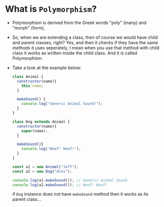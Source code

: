 # What is `Polymorphism`?

- Polymorphism is derived from the Greek words "poly" (many) and "morph" (form),
- So, when we are extending a class, then of course we would have child and parent classes, right? Yes, and then it checks if they have the same methods it uses seperately, I mean when you use that method with child class it works as written inside the child class. And it is called Polymorphism.

- Take a look at the example below:

  ```js
  class Animal {
    constructor(name){
      this.name;
    }

    makeSound() {
      console.log("Generic Animal Sound!");
    }
  }

  class Dog extends Animal {
    constructor(name){
      super(name);
    }

    makeSound(){
      console.log("Woof! Woof!");
    }
  }

  const a1 = new Animal("Jeff");
  const a2 = new Dog("Alex");

  console.log(a1.makeSound()); // Generic Animal Sound
  console.log(a2.makeSound()); // Woof! Woof!
  ```

  if `Dog` instance does not have `makeSound` method then it works as its parent class...
